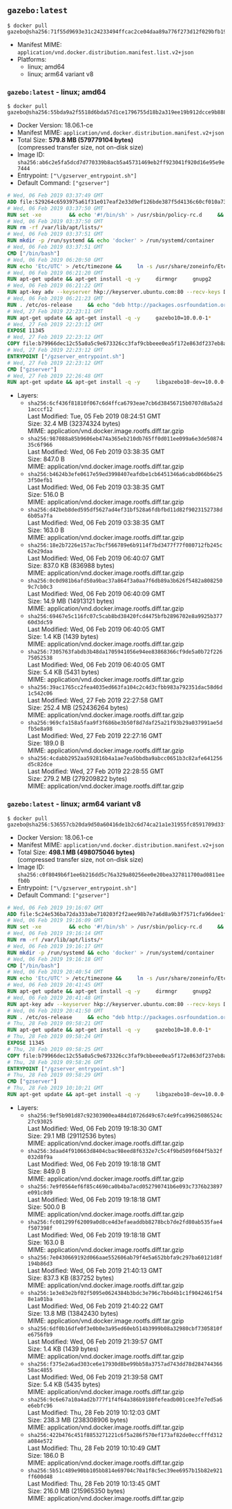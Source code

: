 ## `gazebo:latest`

```console
$ docker pull gazebo@sha256:71f55d9693e31c24233494ffcac2ce04daa89a776f273d12f029bfb192097bc7
```

-	Manifest MIME: `application/vnd.docker.distribution.manifest.list.v2+json`
-	Platforms:
	-	linux; amd64
	-	linux; arm64 variant v8

### `gazebo:latest` - linux; amd64

```console
$ docker pull gazebo@sha256:55bda9a2f5518d6bda57d1ce1796755d18b2a319ee19b912dcce9b888b6853ca
```

-	Docker Version: 18.06.1-ce
-	Manifest MIME: `application/vnd.docker.distribution.manifest.v2+json`
-	Total Size: **579.8 MB (579779104 bytes)**  
	(compressed transfer size, not on-disk size)
-	Image ID: `sha256:ab6c2e5fa5dcd7d770339b8acb5a45731469eb2ff923041f920d16e95e9e7444`
-	Entrypoint: `["\/gzserver_entrypoint.sh"]`
-	Default Command: `["gzserver"]`

```dockerfile
# Wed, 06 Feb 2019 03:37:49 GMT
ADD file:529264c6593975a61f31e017eaf2e33d9ef126bde387f5d4136c60cf010a7383 in / 
# Wed, 06 Feb 2019 03:37:50 GMT
RUN set -xe 		&& echo '#!/bin/sh' > /usr/sbin/policy-rc.d 	&& echo 'exit 101' >> /usr/sbin/policy-rc.d 	&& chmod +x /usr/sbin/policy-rc.d 		&& dpkg-divert --local --rename --add /sbin/initctl 	&& cp -a /usr/sbin/policy-rc.d /sbin/initctl 	&& sed -i 's/^exit.*/exit 0/' /sbin/initctl 		&& echo 'force-unsafe-io' > /etc/dpkg/dpkg.cfg.d/docker-apt-speedup 		&& echo 'DPkg::Post-Invoke { "rm -f /var/cache/apt/archives/*.deb /var/cache/apt/archives/partial/*.deb /var/cache/apt/*.bin || true"; };' > /etc/apt/apt.conf.d/docker-clean 	&& echo 'APT::Update::Post-Invoke { "rm -f /var/cache/apt/archives/*.deb /var/cache/apt/archives/partial/*.deb /var/cache/apt/*.bin || true"; };' >> /etc/apt/apt.conf.d/docker-clean 	&& echo 'Dir::Cache::pkgcache ""; Dir::Cache::srcpkgcache "";' >> /etc/apt/apt.conf.d/docker-clean 		&& echo 'Acquire::Languages "none";' > /etc/apt/apt.conf.d/docker-no-languages 		&& echo 'Acquire::GzipIndexes "true"; Acquire::CompressionTypes::Order:: "gz";' > /etc/apt/apt.conf.d/docker-gzip-indexes 		&& echo 'Apt::AutoRemove::SuggestsImportant "false";' > /etc/apt/apt.conf.d/docker-autoremove-suggests
# Wed, 06 Feb 2019 03:37:50 GMT
RUN rm -rf /var/lib/apt/lists/*
# Wed, 06 Feb 2019 03:37:51 GMT
RUN mkdir -p /run/systemd && echo 'docker' > /run/systemd/container
# Wed, 06 Feb 2019 03:37:51 GMT
CMD ["/bin/bash"]
# Wed, 06 Feb 2019 06:20:50 GMT
RUN echo 'Etc/UTC' > /etc/timezone &&     ln -s /usr/share/zoneinfo/Etc/UTC /etc/localtime &&     apt-get update && apt-get install -q -y tzdata && rm -rf /var/lib/apt/lists/*
# Wed, 06 Feb 2019 06:21:20 GMT
RUN apt-get update && apt-get install -q -y     dirmngr     gnupg2     lsb-release     && rm -rf /var/lib/apt/lists/*
# Wed, 06 Feb 2019 06:21:22 GMT
RUN apt-key adv --keyserver hkp://keyserver.ubuntu.com:80 --recv-keys D2486D2DD83DB69272AFE98867170598AF249743
# Wed, 06 Feb 2019 06:21:23 GMT
RUN . /etc/os-release     && echo "deb http://packages.osrfoundation.org/gazebo/$ID-stable `lsb_release -sc` main" > /etc/apt/sources.list.d/gazebo-latest.list
# Wed, 27 Feb 2019 22:23:11 GMT
RUN apt-get update && apt-get install -q -y     gazebo10=10.0.0-1*     && rm -rf /var/lib/apt/lists/*
# Wed, 27 Feb 2019 22:23:12 GMT
EXPOSE 11345
# Wed, 27 Feb 2019 22:23:12 GMT
COPY file:b79966dec12c55a0a5c9e673326cc3faf9cbbeee0ea5f172e863df237eb8a601 in / 
# Wed, 27 Feb 2019 22:23:12 GMT
ENTRYPOINT ["/gzserver_entrypoint.sh"]
# Wed, 27 Feb 2019 22:23:12 GMT
CMD ["gzserver"]
# Wed, 27 Feb 2019 22:26:48 GMT
RUN apt-get update && apt-get install -q -y     libgazebo10-dev=10.0.0-1*     && rm -rf /var/lib/apt/lists/*
```

-	Layers:
	-	`sha256:6cf436f81810f067c6d4ffca6793eae7cb6d38456715b0707d8a5a2d1acccf12`  
		Last Modified: Tue, 05 Feb 2019 08:24:51 GMT  
		Size: 32.4 MB (32374324 bytes)  
		MIME: application/vnd.docker.image.rootfs.diff.tar.gzip
	-	`sha256:987088a85b9606eb474a365eb210db765ff0d011ee099a6e3de5087435c6f966`  
		Last Modified: Wed, 06 Feb 2019 03:38:35 GMT  
		Size: 847.0 B  
		MIME: application/vnd.docker.image.rootfs.diff.tar.gzip
	-	`sha256:b4624b3efe0617e59ed3998407eafdbe1cb6451346a6cabd066b6e253f50efb1`  
		Last Modified: Wed, 06 Feb 2019 03:38:35 GMT  
		Size: 516.0 B  
		MIME: application/vnd.docker.image.rootfs.diff.tar.gzip
	-	`sha256:d42beb8ded595df5627ad4ef31bf528a6fdbfbd11d82f9023152738d6b05a7fa`  
		Last Modified: Wed, 06 Feb 2019 03:38:35 GMT  
		Size: 163.0 B  
		MIME: application/vnd.docker.image.rootfs.diff.tar.gzip
	-	`sha256:18e2b7226e157ac7bcf566789e6b9114f7bd3477f77f080712fb245c62e29daa`  
		Last Modified: Wed, 06 Feb 2019 06:40:07 GMT  
		Size: 837.0 KB (836988 bytes)  
		MIME: application/vnd.docker.image.rootfs.diff.tar.gzip
	-	`sha256:0c0d981b6afd50a9bac37a864f3a0aa7f6db89a3b626f5482a8082509c7cb0c3`  
		Last Modified: Wed, 06 Feb 2019 06:40:09 GMT  
		Size: 14.9 MB (14913121 bytes)  
		MIME: application/vnd.docker.image.rootfs.diff.tar.gzip
	-	`sha256:69467e5c116fc07c5cab8bd38420fcd4475bfb2896702e8a9925b37760d3dc59`  
		Last Modified: Wed, 06 Feb 2019 06:40:05 GMT  
		Size: 1.4 KB (1439 bytes)  
		MIME: application/vnd.docker.image.rootfs.diff.tar.gzip
	-	`sha256:7305763fabdb3b48da1705941056e94ee83868366cf9de5a0b72f22675052538`  
		Last Modified: Wed, 06 Feb 2019 06:40:05 GMT  
		Size: 5.4 KB (5431 bytes)  
		MIME: application/vnd.docker.image.rootfs.diff.tar.gzip
	-	`sha256:39ac1765cc2fea4035ed663fa104c2c4d3cfbb983a792351dac58d6d1c542c06`  
		Last Modified: Wed, 27 Feb 2019 22:27:58 GMT  
		Size: 252.4 MB (252436264 bytes)  
		MIME: application/vnd.docker.image.rootfs.diff.tar.gzip
	-	`sha256:969cfa158a5faa9f3f686be3b50f8d7daf25a21f93b29a037991ae5dfb5e8a98`  
		Last Modified: Wed, 27 Feb 2019 22:27:16 GMT  
		Size: 189.0 B  
		MIME: application/vnd.docker.image.rootfs.diff.tar.gzip
	-	`sha256:4cdabb2952aa592816b4a1ae7ea5bbdba9abcc0651b3c82afe641256d5c82dce`  
		Last Modified: Wed, 27 Feb 2019 22:28:55 GMT  
		Size: 279.2 MB (279209822 bytes)  
		MIME: application/vnd.docker.image.rootfs.diff.tar.gzip

### `gazebo:latest` - linux; arm64 variant v8

```console
$ docker pull gazebo@sha256:536557cb20da9d50a60416de1b2c6d74ca21a1e31955fc8591709d33fdc1e826
```

-	Docker Version: 18.06.1-ce
-	Manifest MIME: `application/vnd.docker.distribution.manifest.v2+json`
-	Total Size: **498.1 MB (498075046 bytes)**  
	(compressed transfer size, not on-disk size)
-	Image ID: `sha256:c0f8049b6f1ee6b216dd5c76a329a80256ee0e20bea327811700ad0811eefb0b`
-	Entrypoint: `["\/gzserver_entrypoint.sh"]`
-	Default Command: `["gzserver"]`

```dockerfile
# Wed, 06 Feb 2019 19:16:07 GMT
ADD file:5c24e536ba72da333abe710203f2f2aee98b7e7a6d8a9b3f7571cfa96dee1fcf in / 
# Wed, 06 Feb 2019 19:16:09 GMT
RUN set -xe 		&& echo '#!/bin/sh' > /usr/sbin/policy-rc.d 	&& echo 'exit 101' >> /usr/sbin/policy-rc.d 	&& chmod +x /usr/sbin/policy-rc.d 		&& dpkg-divert --local --rename --add /sbin/initctl 	&& cp -a /usr/sbin/policy-rc.d /sbin/initctl 	&& sed -i 's/^exit.*/exit 0/' /sbin/initctl 		&& echo 'force-unsafe-io' > /etc/dpkg/dpkg.cfg.d/docker-apt-speedup 		&& echo 'DPkg::Post-Invoke { "rm -f /var/cache/apt/archives/*.deb /var/cache/apt/archives/partial/*.deb /var/cache/apt/*.bin || true"; };' > /etc/apt/apt.conf.d/docker-clean 	&& echo 'APT::Update::Post-Invoke { "rm -f /var/cache/apt/archives/*.deb /var/cache/apt/archives/partial/*.deb /var/cache/apt/*.bin || true"; };' >> /etc/apt/apt.conf.d/docker-clean 	&& echo 'Dir::Cache::pkgcache ""; Dir::Cache::srcpkgcache "";' >> /etc/apt/apt.conf.d/docker-clean 		&& echo 'Acquire::Languages "none";' > /etc/apt/apt.conf.d/docker-no-languages 		&& echo 'Acquire::GzipIndexes "true"; Acquire::CompressionTypes::Order:: "gz";' > /etc/apt/apt.conf.d/docker-gzip-indexes 		&& echo 'Apt::AutoRemove::SuggestsImportant "false";' > /etc/apt/apt.conf.d/docker-autoremove-suggests
# Wed, 06 Feb 2019 19:16:14 GMT
RUN rm -rf /var/lib/apt/lists/*
# Wed, 06 Feb 2019 19:16:17 GMT
RUN mkdir -p /run/systemd && echo 'docker' > /run/systemd/container
# Wed, 06 Feb 2019 19:16:18 GMT
CMD ["/bin/bash"]
# Wed, 06 Feb 2019 20:40:54 GMT
RUN echo 'Etc/UTC' > /etc/timezone &&     ln -s /usr/share/zoneinfo/Etc/UTC /etc/localtime &&     apt-get update && apt-get install -q -y tzdata && rm -rf /var/lib/apt/lists/*
# Wed, 06 Feb 2019 20:41:45 GMT
RUN apt-get update && apt-get install -q -y     dirmngr     gnupg2     lsb-release     && rm -rf /var/lib/apt/lists/*
# Wed, 06 Feb 2019 20:41:48 GMT
RUN apt-key adv --keyserver hkp://keyserver.ubuntu.com:80 --recv-keys D2486D2DD83DB69272AFE98867170598AF249743
# Wed, 06 Feb 2019 20:41:50 GMT
RUN . /etc/os-release     && echo "deb http://packages.osrfoundation.org/gazebo/$ID-stable `lsb_release -sc` main" > /etc/apt/sources.list.d/gazebo-latest.list
# Thu, 28 Feb 2019 09:58:21 GMT
RUN apt-get update && apt-get install -q -y     gazebo10=10.0.0-1*     && rm -rf /var/lib/apt/lists/*
# Thu, 28 Feb 2019 09:58:24 GMT
EXPOSE 11345
# Thu, 28 Feb 2019 09:58:25 GMT
COPY file:b79966dec12c55a0a5c9e673326cc3faf9cbbeee0ea5f172e863df237eb8a601 in / 
# Thu, 28 Feb 2019 09:58:26 GMT
ENTRYPOINT ["/gzserver_entrypoint.sh"]
# Thu, 28 Feb 2019 09:58:29 GMT
CMD ["gzserver"]
# Thu, 28 Feb 2019 10:10:21 GMT
RUN apt-get update && apt-get install -q -y     libgazebo10-dev=10.0.0-1*     && rm -rf /var/lib/apt/lists/*
```

-	Layers:
	-	`sha256:9ef5b901d87c92303900ea484d10726d49c67c4e9fca99625086524c27c93025`  
		Last Modified: Wed, 06 Feb 2019 19:18:30 GMT  
		Size: 29.1 MB (29112536 bytes)  
		MIME: application/vnd.docker.image.rootfs.diff.tar.gzip
	-	`sha256:3daad4f910663d8404cbac98eed8f6332e7c5c4f9bd509f604f5b32f032d8f9a`  
		Last Modified: Wed, 06 Feb 2019 19:18:18 GMT  
		Size: 849.0 B  
		MIME: application/vnd.docker.image.rootfs.diff.tar.gzip
	-	`sha256:7e9f0564ef6f85c4690ca0b4ba7acd052790741b6e093c7376b23897e091c8d9`  
		Last Modified: Wed, 06 Feb 2019 19:18:18 GMT  
		Size: 500.0 B  
		MIME: application/vnd.docker.image.rootfs.diff.tar.gzip
	-	`sha256:fc001299f62009a0d8ce4d3efaeaddbb8278bcb7de2fd80ab535fae4f507398f`  
		Last Modified: Wed, 06 Feb 2019 19:18:18 GMT  
		Size: 163.0 B  
		MIME: application/vnd.docker.image.rootfs.diff.tar.gzip
	-	`sha256:7e0430669192d066aae552606ab79f4e5a652bbfa9c297ba60121d8f194b86d3`  
		Last Modified: Wed, 06 Feb 2019 21:40:13 GMT  
		Size: 837.3 KB (837252 bytes)  
		MIME: application/vnd.docker.image.rootfs.diff.tar.gzip
	-	`sha256:1e3e83e2bf02f5095e0624384b3bdc3e796c7bbd4b1c1f9042461f548e1a01ba`  
		Last Modified: Wed, 06 Feb 2019 21:40:22 GMT  
		Size: 13.8 MB (13842430 bytes)  
		MIME: application/vnd.docker.image.rootfs.diff.tar.gzip
	-	`sha256:6df0b16dfe0f3e0b0e3a95ed60eb514b3999b08a32980cbf7305810fe6756fb9`  
		Last Modified: Wed, 06 Feb 2019 21:39:57 GMT  
		Size: 1.4 KB (1439 bytes)  
		MIME: application/vnd.docker.image.rootfs.diff.tar.gzip
	-	`sha256:f375e2a6ad303ce6e17930d8be99bb58a3757ad743dd78d28474436658ac4855`  
		Last Modified: Wed, 06 Feb 2019 21:39:58 GMT  
		Size: 5.4 KB (5435 bytes)  
		MIME: application/vnd.docker.image.rootfs.diff.tar.gzip
	-	`sha256:9c6e67a10a4ad2b777f1f4f64a386b9180fefeadb001cee3fe7ed5a6e6ebfc96`  
		Last Modified: Thu, 28 Feb 2019 10:12:03 GMT  
		Size: 238.3 MB (238308906 bytes)  
		MIME: application/vnd.docker.image.rootfs.diff.tar.gzip
	-	`sha256:422b476c451f8853271221c6f5a286f570ef173af82de0eccfffd312a084e572`  
		Last Modified: Thu, 28 Feb 2019 10:10:49 GMT  
		Size: 186.0 B  
		MIME: application/vnd.docker.image.rootfs.diff.tar.gzip
	-	`sha256:5b51c489e90bb105bb814e69704c70a1f8c5ec39ee6957b15b82e921ff600d48`  
		Last Modified: Thu, 28 Feb 2019 10:13:45 GMT  
		Size: 216.0 MB (215965350 bytes)  
		MIME: application/vnd.docker.image.rootfs.diff.tar.gzip
